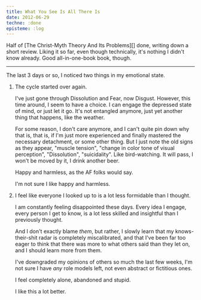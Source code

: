 ```yaml
---
title: What You See Is All There Is
date: 2012-06-29
techne: :done
episteme: :log
---
```


Half of [The Christ-Myth Theory And Its Problems][] done, writing down a short review. Liking it so far, even though technically, it's nothing I didn't know already. Good all-in-one-book book, though.

---

The last 3 days or so, I noticed two things in my emotional state.

1. The cycle started over again.

   I've just gone through Dissolution and Fear, now Disgust. However, this time around, I seem to have a choice. I can engage the depressed state of mind, or just let it go. It's not entangled anymore, just yet another thing that happens, like the weather.

   For some reason, I don't care anymore, and I can't quite pin down why that is, that is, if I'm just more experienced and finally mastered the necessary detachment, or some other thing. But I just note the old signs as they appear, "muscle tension", "change in color tone of visual perception", "Dissolution", "suicidality". Like bird-watching. It will pass, I won't be moved by it, I drink another beer.

   Happy and harmless, as the AF folks would say.

   I'm not sure I like happy and harmless.

2. I feel like everyone I looked up to is a lot less formidable than I thought.

   I am constantly feeling disappointed these days. Every idea I engage, every person I get to know, is a lot less skilled and insightful than I previously thought.

   And I don't exactly blame *them*, but rather, I slowly learn that my knows-their-shit radar is completely miscalibrated, and that I've been far too eager to think that there was more to what others said than they let on, and I should learn more from them.

   I've downgraded my opinions of others so much the last few weeks, I'm not sure I have *any* role models left, not even abstract or fictitious ones.
   
   I feel completely alone, abandoned and stupid.

   I like this a lot better.
